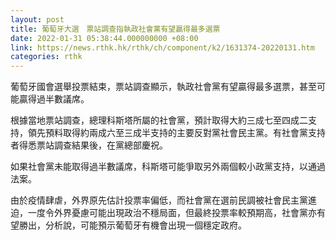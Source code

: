 ```yaml
---
layout: post
title: 葡萄牙大選　票站調查指執政社會黨有望贏得最多選票
date: 2022-01-31 05:38:44.000000000 +08:00
link: https://news.rthk.hk/rthk/ch/component/k2/1631374-20220131.htm
categories: rthk
---
```


葡萄牙國會選舉投票結束，票站調查顯示，執政社會黨有望贏得最多選票，甚至可能贏得過半數議席。

根據當地票站調查，總理科斯塔所屬的社會黨，預計取得大約三成七至四成二支持，領先預料取得約兩成六至三成半支持的主要反對黨社會民主黨。有社會黨支持者得悉票站調查結果後，在黨總部慶祝。

如果社會黨未能取得過半數議席，科斯塔可能爭取另外兩個較小政黨支持，以通過法案。

由於疫情肆虐，外界原先估計投票率偏低，而社會黨在選前民調被社會民主黨進迫，一度令外界憂慮可能出現政治不穩局面，但最終投票率較預期高，社會黨亦有望勝出，分析說，可能預示葡萄牙有機會出現一個穩定政府。

